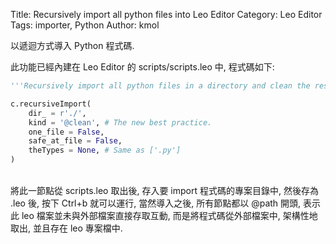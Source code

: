 Title: Recursively import all python files into Leo Editor
Category: Leo Editor
Tags: importer, Python
Author: kmol

以遞迴方式導入 Python 程式碼.

<!-- PELICAN_END_SUMMARY -->

此功能已經內建在 Leo Editor 的 scripts/scripts.leo 中, 程式碼如下:

~~~python
'''Recursively import all python files in a directory and clean the result.'''

c.recursiveImport(
    dir_ = r'./',
    kind = '@clean', # The new best practice.
    one_file = False,
    safe_at_file = False,
    theTypes = None, # Same as ['.py']
)
~~~
<br />
將此一節點從 scripts.leo 取出後, 存入要 import 程式碼的專案目錄中, 然後存為 .leo 後, 按下 Ctrl+b 就可以運行, 當然導入之後, 所有節點都以 @path 開頭, 表示此 leo 檔案並未與外部檔案直接存取互動, 而是將程式碼從外部檔案中, 架構性地取出, 並且存在 leo 專案檔中.
